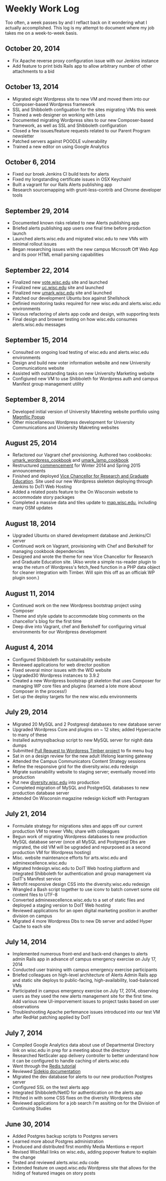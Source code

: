 # Weekly Work Log

Too often, a week passes by and I reflact back on it wondering what I actually accomplished. This log is my attempt to document where my job takes me on a week-to-week basis.

## October 20, 2014

* Fix Apache reverse proxy configuration issue with our Jenkins instance
* Add feature to print bids Rails app to allow arbitrary number of other attachments to a bid

## October 13, 2014

* Migrated eight Wordpress site to new VM and moved them into our Composer-based Wordpress framework
* SSL and Shibboleth configuation for the sites migrating VMs this week
* Trained a web designer on working with Less
* Documented migrating Wordpress sites to our new Composer-based framework, as well as SSL and Shibboleth configuration
* Closed a few issues/feature requests related to our Parent Program newsletter
* Patched servers against POODLE vulnerability
* Trained a new editor on using Google Analytics

## October 6, 2014

* Fixed our broek Jenkins CI build tests for alerts
* Fixed my longstanding certificate issues in OSX Keychain!
* Built a vagrant for our Rails Alerts publishing app
* Research sourcemapping with grunt-less-contrib and Chrome developer tools

## September 29, 2014
* Documented known risks related to new Alerts publishing app
* Briefed alerts publishing app users one final time before production launch
* Launched alerts.wisc.edu and migrated wisc.edu to new VMs with minimal rollout issues
* Began researching issues with the new campus Microsoft Off Web App and its poor HTML email parsing capabilities

## September 22, 2014
* Finalized new [vote.wisc.edu](http://vote.wisc.edu) site and launched
* Finalized new [uc.wisc.edu](http://uc.wisc.edu) site and launched
* Finalized new [umark.wisc.edu](http://umark.wisc.edu) site and launched
* Patched our development Ubuntu box against Shellshock
* Definied monitoring tasks required for new wisc.edu and alerts.wisc.edu environments
* Various refactoring of alerts app code and design, with supporting tests
* Final design and browser testing on how wisc.edu consumes alerts.wisc.edu messages

## September 15, 2014

* Consulted on ongoing load testing of wisc.edu and alerts.wisc.edu environments
* Design and build new voter information website and new University Communications website
* Assisted with outstanding tasks on new University Marketing website
* Configiured new VM to use Shibboleth for Wordpress auth and campus Manifest group management utility

## September 8, 2014

* Developed initial version of University Makreting website portfolio using [Magnfiic Popup](http://dimsemenov.com/plugins/magnific-popup/)
* Other miscellaneous Wordpress development for University Communications and University Makreting websites

## August 25, 2014
* Refactored our Vagrant chef provisioning. Authored two cookbooks: [umark_wordpress_cookbook](https://github.com/UWMadisonUcomm/umark_wordpress_cookbook) and [umark_lamp_cookbook](https://github.com/UWMadisonUcomm/umark_lamp_cookbook)
* Restructured [commencement](http://commencmeent.wisc.edu) for Winter 2014 and Spring 2015 announcements
* Finished and deployed [Vice Chancellor for Research and Graduate Education](http://research.wisc.edu). Site used our new Wordpress skeleton deploying through Jenkins to DoTI Web Hosting
* Added a related posts feature to the On Wisconsin webstie to accommodate story packages
* Completed a massive data and tiles update to [map.wisc.edu](http://map.wisc.edu), including many OSM updates

## August 18, 2014
* Upgraded Ubuntu on shared development database and Jenkins/CI server
* Continued work on Vagrant, provisioning with Chef and Berkshelf for managing cookbook dependencies
* Designed and wrote the theme for new Vice Chancellor for Research and Graduate Education site. (Also wrote a simple rss-reader plugin to wrap the return of Wordpress's fetch_feed function in a PHP data object for cleaner integration with Timber. Will spin this off as an officiak WP plugin soon.)

## August 11, 2014
* Continued work on the new Wordpress bootstrap project using Composer
* Theme and style update to accommodate blog comments on the chancellor's blog for the first time
* Deep dive into Vagrant, chef and Berkshelf for configuring virtual environments for our Wordpress development

## August 4, 2014
* Configured Shibboleth for sustainability website
* Reviewed applications for web director position
* Fixed several minor issues with the WID website
* Upgraded30 Wordpress instances to 3.9.2
* Created a new Wordpress bootstrap git skeleton that uses Composer for managing WP core files and plugins (learned a lote more about Composer in the process!)
* Set up the deploy targets for the new wisc.edu environments

## July 29, 2014
* Migrated 20 MySQL and 2 Postgresql databases to new database server
* Upgraded Wordpress Core and plugins on ~ 12 sites; added Hypercache to many of these
* Installed autmysqlbackup script to new MySQL server for nighlt data dumps
* Submitted [Pull Request to Wordpress Timber project](https://github.com/jarednova/timber/pull/309) to fix menu bug
* Sat in on a design review for the new adult lifelong learning gateway
* Attended the Campus Communicators Content Strategy sessions 
* Refine the responsive grid for the diversity.wisc.edu redesign
* Migrate sustanability website to staging server; eventually moved into production
* Put new [diversity.wisc.edu](http://diversity.wisc.edu) into production
* Completed migration of MySQL and PostgreSQL databases to new production database server
* Attended On Wisconsin magazine redesign kickoff with Pentagram

## July 21, 2014
* Formulate strategy for migrations sites and apps off our current production VM to newer VMs; share with colleagues
* Begun work of migrating Wordpress databases to new production MySQL database server (once all MySQL and Postgresql Dbs are migrated, the old VM will be upgraded and repurposed as a second production VM for Wordpress hosting)
* Misc. website maintenance efforts for arts.wisc.edu and adminexcellence.wisc.edu
* Migrated hrdesign.wisc.edu to DoIT Web hosting platform and integrated Shibboleth for authentication and group management via DoIT's Manifest service
* Retrofit responsive design CSS into the diversity.wisc.edu redesign
* Wrangled a Bash script together to use iconv to batch convert some old content files to UTF-8
* Converted adminexecellence.wisc.edu to a set of static files and deployed a staging version to DoIT Web hosting
* Reviewed applications for an open digital marketing position in another division on campus
* Migrated 4 more Wordpress Dbs to new Db server and added Hyper Cache to each site

## July 14, 2014
* Implemented numerous front-end and back-end changes to alerts admin Rails app in advance of campus emergency exercise on July 17, 2014
* Conducted user training with campus emergency exercise participants
* Briefed colleagues on high-level architecture of Alerts Admin Rails app and static site deploys to public-facing, high-availability, load-balanced VMs
* Participated in campus emergency exercise on July 17, 2014, observing users as they used the new alerts management site for the first time. Add various new UI-imporvement issues to project tasks based on user observations
* Troubleshooting Apache perfemance issues introduced into our test VM after RedHat patching applied by DoIT

## July 7, 2014
* Compiled Google Analytics data about use of Departmental Directory link on wisc.edu in prep for a meeting about the directory
* Researched NetScaler app delivery controller to better understand how it can be configured to handle caching of alerts.wisc.edu
* Went through the [Redis tutorial](http://try.redis.io/)
* Reviewed [Sidekiq documentation](https://github.com/mperham/sidekiq/wiki)
* Migrated the dev database for alerts to our new production Postgres server
* Configured SSL on the test alerts app
* Integrated Shibboleth/NetID for authentication on the alerts app
* Pitched in with some CSS fixes on the diversity Wordpress site
* Reviewed applications for a job search I'm assiting on for the Division of Continuing Studies

## June 30, 2014

* Added Postgres backup scripts to Postgres servers
* Learned more about Postgres administration
* Produced and distributed first monthly Media Mentions e-report
* Revised WiscMail links on wisc.edu, adding popover feature to explain the change
* Tested and reviewed alerts.wisc.edu code
* Extended feature on uwpd.wisc.edu Wordpress site that allows for the hiding of featured images on story posts
